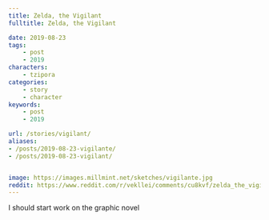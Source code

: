 ```yaml
---
title: Zelda, the Vigilant
fulltitle: Zelda, the Vigilant

date: 2019-08-23
tags:
    - post
    - 2019
characters:
    - tzipora
categories:
    - story
    - character
keywords:
    - post
    - 2019

url: /stories/vigilant/
aliases:
- /posts/2019-08-23-vigilante/
- /posts/2019-08-23-vigilant/


image: https://images.millmint.net/sketches/vigilante.jpg
reddit: https://www.reddit.com/r/vekllei/comments/cu8kvf/zelda_the_vigilant/
---
```


I should start work on the graphic novel
